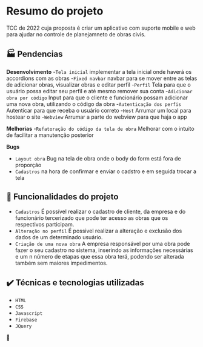 # Resumo do projeto
TCC de 2022 cuja proposta é criar um aplicativo com suporte mobile e web para ajudar no controle de planejamneto de obras civis.

## :factory: Pendencias
**Desenvolvimento**
-`Tela inicial` implementar a tela inicial onde haverá os accordions com as obras
-`Fixed navbar` navbar para se mover entre as telas de adicionar obras, visualizar obras e editar perfil
-`Perfil` Tela para que o usuário possa editar seu perfil e até mesmo remover sua conta
-`Adicionar obra por código` Input para que o cliente e funcionário possam adicionar uma nova obra, utilizando o código da obra
-`Autenticação dos perfis` Autenticar para que receba o usuário correto
-`Host` Arrumar um local para hostear o site
-`Webview` Arrumar a parte do webview para que haja o app

**Melhorias**
-`Refatoração do código da tela de obra` Melhorar com o intuito de facilitar a manutenção posterior

**Bugs**
- `Layout obra` Bug na tela de obra onde o body do form está fora de proporção
- `Cadastros` na hora de confirmar e enviar o cadstro e em seguida trocar a tela

## 🔨 Funcionalidades do projeto

- `Cadastros` É possível realizar o cadastro de cliente, da empresa e do funcionário tercerizado que pode ter acesso as obras que os respectivos participam.
- `Alteração no perfil` É possivel realizar a alteração e exclusão dos dados de um determinado usuário.
- `Criação de uma nova obra` A empresa responsável por uma obra pode fazer o seu cadastro no sistema, inserindo as informações necessárias e um n número de etapas que essa obra terá, podendo ser alterada também sem maiores impedimentos.

## ✔️ Técnicas e tecnologias utilizadas

- ``HTML``
- ``CSS``
- ``Javascript``
- ``Firebase``
- ``JQuery``

:hamster:
